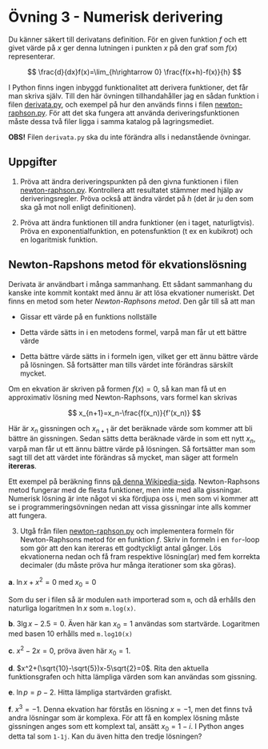 # Övning 3 - Numerisk derivering

Du känner säkert till derivatans definition. För en given funktion $f$ och ett
givet värde på $x$ ger denna lutningen i punkten $x$ på den graf som $f(x)$
representerar.

$$
\frac{d}{dx}f(x)=\lim_{h\rightarrow 0} \frac{f(x+h)-f(x)}{h}
$$

I Python finns ingen inbyggd funktionalitet att derivera funktioner, det får man
skriva själv. Till den här övningen tillhandahåller jag en sådan funktion i filen
[derivata.py](derivata.py), och exempel på hur den används finns i filen
[newton-raphson.py](newton-raphson.py). För att det ska fungera att använda
deriveringsfunktionen måste dessa två filer ligga i samma katalog på
lagringsmediet.

**OBS!** Filen `derivata.py` ska du inte förändra alls i nedanstående övningar.

## Uppgifter

1. Pröva att ändra deriveringspunkten på den givna funktionen i filen
   [newton-raphson.py](newton-raphson.py). Kontrollera att resultatet stämmer med
   hjälp av deriveringsregler. Pröva också att ändra värdet på _h_ (det är ju den
   som ska gå mot noll enligt definitionen).

2. Pröva att ändra funktionen till andra funktioner (en i taget, naturligtvis).
   Pröva en exponentialfunktion, en potensfunktion (t ex en kubikrot) och en
   logaritmisk funktion.

## Newton-Rapshons metod för ekvationslösning

Derivata är användbart i många sammanhang. Ett sådant sammanhang du kanske inte
kommit kontakt med ännu är att lösa ekvationer numeriskt. Det finns en metod som
heter _Newton-Raphsons metod_. Den går till så att man

- Gissar ett värde på en funktions nollställe

- Detta värde sätts in i en metodens formel, varpå man får ut ett bättre värde

- Detta bättre värde sätts in i formeln igen, vilket ger ett ännu bättre värde
  på lösningen. Så fortsätter man tills värdet inte förändras särskilt mycket.

Om en ekvation är skriven på formen
$f(x)= 0$,
så kan man få ut en approximativ lösning med Newton-Raphsons, vars formel kan
skrivas

$$
x_{n+1}=x_n-\frac{f(x_n)}{f'(x_n)}
$$

Här är $x_n$ gissningen och $x_{n+1}$ är det
beräknade värde som kommer att bli bättre än gissningen. Sedan sätts detta
beräknade värde in som ett nytt $x_n$, varpå man får ut ett
ännu bättre värde på lösningen. Så fortsätter man som sagt till det att värdet
inte förändras så mycket, man säger att formeln **itereras**.

Ett exempel på beräkning finns [på denna Wikipedia-sida](https://sv.wikipedia.org/wiki/Newtons_metod#Exempel).
Newton-Raphsons metod fungerar med de flesta funktioner, men inte med alla
gissningar. Numerisk lösning är inte något vi ska fördjupa oss i, men som
vi kommer att se i programmeringsövningen nedan att vissa gissningar inte
alls kommer att fungera.

3. Utgå från filen [newton-raphson.py](newton-raphson.py) och implementera
   formeln för Newton-Raphsons metod för en funktion $f$. Skriv in formeln
   i en `for`-loop som gör att den kan itereras ett godtyckligt antal gånger.
   Lös ekvationerna nedan och få fram respektive lösning(ar) med fem korrekta
   decimaler (du måste pröva hur många iterationer som ska göras).

**a**.
$\ln x+x^2=0$ med $x_0=0$

Som du ser i filen så är modulen `math` importerad som `m`, och då erhålls den
naturliga logaritmen $\ln x$ som `m.log(x)`.

**b**.
$3\lg x-2.5=0$. Även här kan $x_0=1$
användas som startvärde. Logaritmen med basen 10 erhålls med `m.log10(x)`

**c**.
$x^2-2x=0$, pröva även här $x_0=1$.

**d**.
$x^2+(\sqrt{10}-\sqrt{5})x-5\sqrt{2}=0$.
Rita den aktuella funktionsgrafen och hitta lämpliga värden som kan användas
som gissning.

**e**.
$\ln p=p-2$. Hitta lämpliga startvärden grafiskt.

**f**.
$x^3=-1$. Denna ekvation har förstås en lösning $x=-1$, men det finns två
andra lösningar som är komplexa. För att få en komplex lösning måste
gissningen anges som ett komplext tal, ansätt $x_0=1-i$. I Python anges
detta tal som `1-1j`. Kan du även hitta den tredje lösningen?
